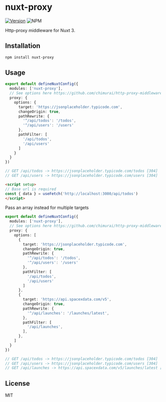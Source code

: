 # nuxt-proxy

[![Version](https://img.shields.io/npm/v/nuxt-proxy?style=flat&colorA=000000&colorB=000000)](https://www.npmjs.com/package/nuxt-proxy) ![NPM](https://img.shields.io/npm/l/nuxt-proxy?style=flat&colorA=000000&colorB=000000)

Http-proxy middleware for Nuxt 3.

## Installation

```bash
npm install nuxt-proxy
```

## Usage

```ts
export default defineNuxtConfig({
  modules: ['nuxt-proxy'],
  // See options here https://github.com/chimurai/http-proxy-middleware#options
  proxy: {
    options: {
      target: 'https://jsonplaceholder.typicode.com',
      changeOrigin: true,
      pathRewrite: {
        '^/api/todos': '/todos',
        '^/api/users': '/users'
      },
      pathFilter: [
        '/api/todos',
        '/api/users'
      ]
    }
  }
})

// GET /api/todos -> https://jsonplaceholder.typicode.com/todos [304]
// GET /api/users -> https://jsonplaceholder.typicode.com/users [304]
```

```html
<script setup>
// Base url is required
const { data } = useFetch('http://localhost:3000/api/todos')
</script>
```

Pass an array instead for multiple targets

```ts
export default defineNuxtConfig({
  modules: ['nuxt-proxy'],
  // See options here https://github.com/chimurai/http-proxy-middleware#options
  proxy: {
    options: [
      {
        target: 'https://jsonplaceholder.typicode.com',
        changeOrigin: true,
        pathRewrite: {
          '^/api/todos': '/todos',
          '^/api/users': '/users'
        },
        pathFilter: [
          '/api/todos',
          '/api/users'
        ]
      },
      {
        target: 'https://api.spacexdata.com/v5',
        changeOrigin: true,
        pathRewrite: {
          '^/api/launches': '/launches/latest',
        },
        pathFilter: [
          '/api/launches',
        ],
      },
    ]
  }
})

// GET /api/todos -> https://jsonplaceholder.typicode.com/todos [304]
// GET /api/users -> https://jsonplaceholder.typicode.com/users [304]
// GET /api/launches -> https://api.spacexdata.com/v5/launches/latest [304]
```

## License

MIT
